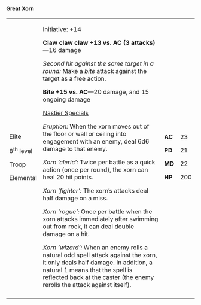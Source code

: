 #### Great Xorn

<table>
<colgroup>
<col style="width: 16%" />
<col style="width: 71%" />
<col style="width: 5%" />
<col style="width: 6%" />
</colgroup>
<tbody>
<tr class="odd">
<td><p>Elite</p>
<p>8<sup>th</sup> level</p>
<p>Troop</p>
<p>Elemental</p></td>
<td><p>Initiative: +14</p>
<p><strong>Claw claw claw +13 vs. AC (3 attacks)</strong>—16 damage</p>
<p><em>Second hit against the same target in a round:</em> Make a
<em>bite</em> attack against the target as a free action.</p>
<p><strong>Bite +15 vs. AC</strong>—20 damage, and 15 ongoing damage</p>
<p><u>Nastier Specials</u></p>
<p><em>Eruption:</em> When the xorn moves out of the floor or wall or
ceiling into engagement with an enemy, deal 6d6 damage to that
enemy.</p>
<p><em>Xorn ‘cleric’:</em> Twice per battle as a quick action (once per
round), the xorn can heal 20 hit points.</p>
<p><em>Xorn ‘fighter’:</em> The xorn’s attacks deal half damage on a
miss.</p>
<p><em>Xorn ‘rogue’:</em> Once per battle when the xorn attacks
immediately after swimming out from rock, it can deal double damage on a
hit.</p>
<p><em>Xorn ‘wizard’:</em> When an enemy rolls a natural odd spell
attack against the xorn, it only deals half damage. In addition, a
natural 1 means that the spell is reflected back at the caster (the
enemy rerolls the attack against itself).</p></td>
<td><p><strong>AC</strong></p>
<p><strong>PD</strong></p>
<p><strong>MD</strong></p>
<p><strong>HP</strong></p></td>
<td><p>23</p>
<p>21</p>
<p>22</p>
<p>200</p></td>
</tr>
<tr class="even">
<td></td>
<td></td>
<td></td>
<td></td>
</tr>
</tbody>
</table>